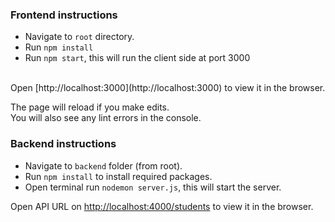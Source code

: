 ### Frontend instructions
- Navigate to `root` directory.
- Run `npm install`
- Run `npm start`, this will run the client side at port 3000
<br/>
Open [http://localhost:3000](http://localhost:3000) to view it in the browser.

The page will reload if you make edits.<br>
You will also see any lint errors in the console.

### Backend instructions
- Navigate to `backend` folder (from root).
- Run `npm install` to install required packages.
- Open terminal run `nodemon server.js`, this will start the server.

Open API URL on [http://localhost:4000/students](http://localhost:4000/students) to view it in the browser.
